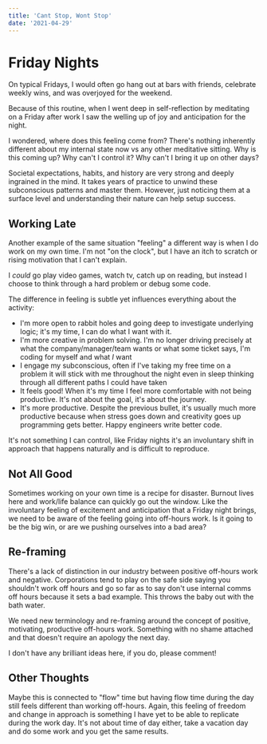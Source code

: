 ```yaml
---
title: 'Cant Stop, Wont Stop'
date: '2021-04-29'
---
```


# Friday Nights

On typical Fridays, I would often go hang out at bars with friends, celebrate weekly wins, and was overjoyed for the weekend.

Because of this routine, when I went deep in self-reflection by meditating on a Friday after work I saw the welling up of joy and anticipation for the night.

I wondered, where does this feeling come from? There's nothing inherently different about my internal state now vs any other meditative sitting. Why is this coming up? Why can't I control it? Why can't I bring it up on other days?

Societal expectations, habits, and history are very strong and deeply ingrained in the mind. It takes years of practice to unwind these subconscious patterns and master them. However, just noticing them at a surface level and understanding their nature can help setup success.

## Working Late

Another example of the same situation "feeling" a different way is when I do work on my own time. I'm not "on the clock", but I have an itch to scratch or rising motivation that I can't explain.

I _could_ go play video games, watch tv, catch up on reading, but instead I choose to think through a hard problem or debug some code.

The difference in feeling is subtle yet influences everything about the activity:

* I'm more open to rabbit holes and going deep to investigate underlying logic; it's my time, I can do what I want with it.
* I'm more creative in problem solving. I'm no longer driving precisely at what the company/manager/team wants or what some ticket says, I'm coding for myself and what _I_ want
* I engage my subconscious, often if I've taking my free time on a problem it will stick with me throughout the night even in sleep thinking through all different paths I could have taken
* It feels good! When it's my time I feel more comfortable with not being productive. It's not about the goal, it's about the journey.
* It's more productive. Despite the previous bullet, it's usually much more productive because when stress goes down and creativity goes up programming gets better. Happy engineers write better code.

It's not something I can control, like Friday nights it's an involuntary shift in approach that happens naturally and is difficult to reproduce.

## Not All Good

Sometimes working on your own time is a recipe for disaster. Burnout lives here and work/life balance can quickly go out the window. Like the involuntary feeling of excitement and anticipation that a Friday night brings, we need to be aware of the feeling going into off-hours work. Is it going to be the big win, or are we pushing ourselves into a bad area?

## Re-framing

There's a lack of distinction in our industry between positive off-hours work and negative. Corporations tend to play on the safe side saying you shouldn't work off hours and go so far as to say don't use internal comms off hours because it sets a bad example. This throws the baby out with the bath water.

We need new terminology and re-framing around the concept of positive, motivating, productive off-hours work. Something with no shame attached and that doesn't require an apology the next day.

I don't have any brilliant ideas here, if you do, please comment!

## Other Thoughts

Maybe this is connected to "flow" time but having flow time during the day still feels different than working off-hours. Again, this feeling of freedom and change in approach is something I have yet to be able to replicate during the work day. It's not about time of day either, take a vacation day and do some work and you get the same results.

